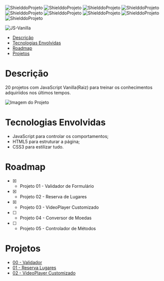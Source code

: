 <!-- PARA ESCOLHER AS CORES DAS LINGUAGENS USAR O SITE https://brandcolors.net/ -->
![ShielddoProjeto](https://img.shields.io/badge/Projeto-JS_Vanilla-b52e31.svg?style=for-the-badge)
![ShielddoProjeto](https://img.shields.io/badge/Versão-1.0.0-e9ebec.svg?style=for-the-badge)
![ShielddoProjeto](https://img.shields.io/badge/Linguagem-JavaScript-f7df1e.svg?style=for-the-badge)
![ShielddoProjeto](https://img.shields.io/badge/Markup-HTML-e34f26.svg?style=for-the-badge)
![ShielddoProjeto](https://img.shields.io/badge/Estilo-CSS-002561.svg?style=for-the-badge)
![ShielddoProjeto](https://img.shields.io/github/repo-size/adrianoleitedasilva/js-vanilla?style=for-the-badge)
![ShielddoProjeto](https://img.shields.io/tokei/lines/github/adrianoleitedasilva/js-vanilla?style=for-the-badge)
![ShielddoProjeto](https://img.shields.io/github/stars/adrianoleitedasilva/js-vanilla?style=for-the-badge) 
![ShielddoProjeto](https://img.shields.io/github/last-commit/adrianoleitedasilva/js-vanilla?style=for-the-badge)

<!-- Envie a imagem por meio de uma ISSUE e cole o link aqui nessa linha abaixo -->
![JS-Vanilla](https://user-images.githubusercontent.com/6373438/169386500-d7e399e4-64cf-4c25-b8f1-7427320cb801.png)

- [Descrição](#descrição)
- [Tecnologias Envolvidas](#tecnologias-envolvidas)
- [Roadmap](#roadmap)
- [Projetos](#projetos)
  
# Descrição

20 projetos com JavaScript Vanilla(Raiz) para treinar os conhecimentos adquiriidos nos últimos tempos.

![Imagem do Projeto](https://user-images.githubusercontent.com/6373438/169386680-b2576a5e-4141-4070-93fe-2997f17378b4.png)

# Tecnologias Envolvidas

- JavaScript para controlar os comportamentos;
- HTML5 para estruturar a página;
- CSS3 para estilizar tudo.

# Roadmap
- [x] - Projeto 01 - Validador de Formulário
- [x] - Projeto 02 - Reserva de Lugares
- [x] - Projeto 03 - VideoPlayer Customizado
- [ ] - Projeto 04 - Conversor de Moedas
- [ ] - Projeto 05 - Controlador de Métodos

# Projetos

- [00 - Validador](https://adrianoleitedasilva.github.io/js-vanilla/00_validador/)
- [01 - Reserva Lugares](https://adrianoleitedasilva.github.io/js-vanilla/01_reserva_lugares/)
- [02 - VideoPlayer Customizado](https://adrianoleitedasilva.github.io/js-vanilla/02_videoplayer/)

